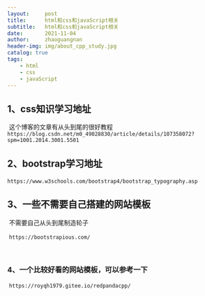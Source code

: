 ```yaml
---
layout:     post
title:      html和css和javaScript相关
subtitle:   html和css和javaScript相关
date:       2021-11-04
author:     zhaoguangnan
header-img: img/about_cpp_study.jpg
catalog: true
tags:
    - html
    - css
    - javaScript
---
```


## 1、css知识学习地址

​	这个博客的文章有从头到尾的很好教程
​	`https://blog.csdn.net/m0_49028830/article/details/107358072?spm=1001.2014.3001.5501`

## 2、bootstrap学习地址

​	`https://www.w3schools.com/bootstrap4/bootstrap_typography.asp`

## 3、一些不需要自己搭建的网站模板

​	不需要自己从头到尾制造轮子

​	`https://bootstrapious.com/`

​	

### 4、一个比较好看的网站模板，可以参考一下

​	`https://royqh1979.gitee.io/redpandacpp/`

